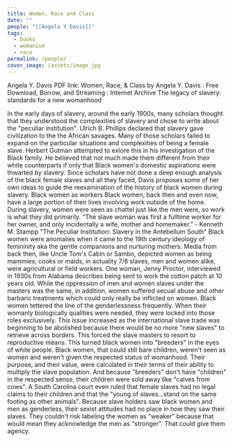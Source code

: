 ```yaml
---
title: Women, Race and Class
date: ""
people: "[[Angela Y Davis]]"
tags:
  - books
  - womanism
  - race
permalink: /people/
cover_image: /assets/image.jpg
---
```


Angela Y. Davis
PDF link: Women, Race, & Class by Angela Y. Davis : Free Download, Borrow, and Streaming : Internet Archive
The legacy of slavery: standards for a new womanhood

In the early days of slavery, around the early 1900s, many scholars thought that they understood the complexities of slavery and chose to write about the "peculiar institution". Ulrich B. Phillips declared that slavery gave civilization to the the African savages. Many of those scholars failed to expand on the particular situations and complexities of being a female slave.
Herbert Gutman attempted to exlore this in his investigation of the Black family. He believed that not much made them different from their white counterparts if only that Black women's domestic aspirations were thwarted by slavery.
Since scholars have not done a deep enough analysis of the black female slaves and all they faced, Davis proposes some of her own ideas to guide the reexamination of the history of black women during slavery.
Black women as workers
Black women, back then and even now, have a large portion of their lives involving work outside of the home. During slavery, women were seen as chattel just like the men were, so work is what they did primarily.
“The slave woman was first a fulltime worker for her owner, and only incidentally a wife, mother and homemaker.” - Kenneth M. Stampp "The Peculiar Institution: Slavery in the Antebellum South"
Black women were anomalies when it came to the 19th century ideology of femininity aka the gentle companions and nurturing mothers. Media from back then, like Uncle Tom's Cabin or Sambo, depicted women as being mammies, cooks or maids, in actuality 7/8 slaves, men and women alike, were agricultural or field workers. One woman, Jenny Proctor,  interviewed in 1930s from Alabama describes being sent to work the cotton patch at 10 years old.
While the oppression of men and women slaves under the masters was the same, in addition, women suffered secual abuse and other barbaric treatments which could only really be inflicted on women. Black women tettered the line of the genderlessness frequently. When their womanly biologically qualities were needed, they were locked into those roles exclusively.
This issue increased as the international slave trade was beginning to be abolished because there would be no more "new slaves" to retrieve across borders. This forced the slave masters to resort to reproductive means.
This turned black women into "breeders" in the eyes of white people. Black women, that could still bare children, weren't seen as women and weren't given the respected status of womanhood. Their purpose, and their value, were calculated in their terms of their ability to multiply the slave population.
And because "breeders" don't have "children" in the respected sense, their children were sold away like "calves from cows". A South Carolina court even ruled that female slaves had no legal claims to their children and that the "young of slaves...stand on the same footing as other animals".
Because slave holders saw black women and men as genderless, their sexist attitudes had no place in how they saw their slaves. They couldn't risk labeling the women as "weaker" because that would mean they acknowledge the men as "stronger". That could give them agency.
